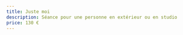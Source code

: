 ```yaml
---
title: Juste moi
description: Séance pour une personne en extérieur ou en studio
price: 130 €
---
```


